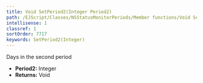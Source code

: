 ```yaml
---
title: Void SetPeriod2(Integer Period2)
path: /EJScript/Classes/NSStatusMonitorPeriods/Member functions/Void SetPeriod2(Integer p_0)
intellisense: 1
classref: 1
sortOrder: 7717
keywords: SetPeriod2(Integer)
---
```



Days in the second period



* **Period2:** Integer
* **Returns:** Void


